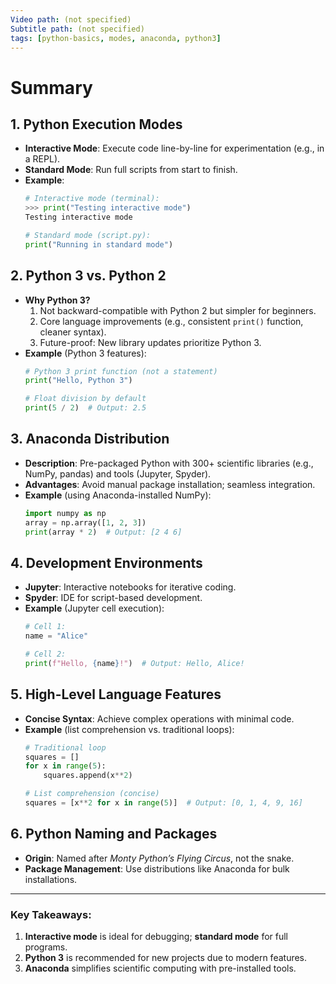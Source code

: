 ```yaml
---
Video path: (not specified)  
Subtitle path: (not specified)  
tags: [python-basics, modes, anaconda, python3]  
---
```


# Summary

## 1. **Python Execution Modes**  
   - **Interactive Mode**: Execute code line-by-line for experimentation (e.g., in a REPL).  
   - **Standard Mode**: Run full scripts from start to finish.  
   - **Example**:  
     ```python  
     # Interactive mode (terminal):  
     >>> print("Testing interactive mode")  
     Testing interactive mode  

     # Standard mode (script.py):  
     print("Running in standard mode")  
     ```  

## 2. **Python 3 vs. Python 2**  
   - **Why Python 3?**  
     1. Not backward-compatible with Python 2 but simpler for beginners.  
     2. Core language improvements (e.g., consistent `print()` function, cleaner syntax).  
     3. Future-proof: New library updates prioritize Python 3.  
   - **Example** (Python 3 features):  
     ```python  
     # Python 3 print function (not a statement)  
     print("Hello, Python 3")  

     # Float division by default  
     print(5 / 2)  # Output: 2.5  
     ```  

## 3. **Anaconda Distribution**  
   - **Description**: Pre-packaged Python with 300+ scientific libraries (e.g., NumPy, pandas) and tools (Jupyter, Spyder).  
   - **Advantages**: Avoid manual package installation; seamless integration.  
   - **Example** (using Anaconda-installed NumPy):  
     ```python  
     import numpy as np  
     array = np.array([1, 2, 3])  
     print(array * 2)  # Output: [2 4 6]  
     ```  

## 4. **Development Environments**  
   - **Jupyter**: Interactive notebooks for iterative coding.  
   - **Spyder**: IDE for script-based development.  
   - **Example** (Jupyter cell execution):  
     ```python  
     # Cell 1:  
     name = "Alice"  

     # Cell 2:  
     print(f"Hello, {name}!")  # Output: Hello, Alice!  
     ```  

## 5. **High-Level Language Features**  
   - **Concise Syntax**: Achieve complex operations with minimal code.  
   - **Example** (list comprehension vs. traditional loops):  
     ```python  
     # Traditional loop  
     squares = []  
     for x in range(5):  
         squares.append(x**2)  

     # List comprehension (concise)  
     squares = [x**2 for x in range(5)]  # Output: [0, 1, 4, 9, 16]  
     ```  

## 6. **Python Naming and Packages**  
   - **Origin**: Named after *Monty Python’s Flying Circus*, not the snake.  
   - **Package Management**: Use distributions like Anaconda for bulk installations.  

---

### Key Takeaways:  
1. **Interactive mode** is ideal for debugging; **standard mode** for full programs.  
2. **Python 3** is recommended for new projects due to modern features.  
3. **Anaconda** simplifies scientific computing with pre-installed tools.  